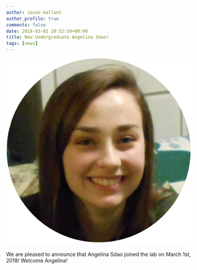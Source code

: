```yaml
---
author: Jason Gallant
author_profile: true
comments: false
date: 2018-03-01 20:52:59+00:00
title: New Undergraduate Angelina Sdao!
tags: [news]
---
```

![/people/angelina/](/images/angelina.png)

We are pleased to announce that Angelina Sdao joined the lab on March 1st, 2018!  Welcome Angelina!
